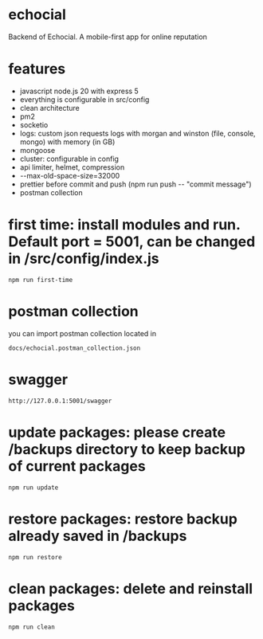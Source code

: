 # echocial
Backend of Echocial. A mobile-first app for online reputation
# features
- javascript node.js 20 with express 5
- everything is configurable in src/config
- clean architecture
- pm2 
- socketio
- logs: custom json requests logs with morgan and winston (file, console, mongo) with memory (in GB) 
- mongoose
- cluster: configurable in config
- api limiter, helmet, compression
- --max-old-space-size=32000
- prettier before commit and push (npm run push -- "commit message")
- postman collection


# first time: install modules and run. Default port = 5001, can be changed in /src/config/index.js
```
npm run first-time
```

# postman collection
you can import postman collection located in
```
docs/echocial.postman_collection.json
```

# swagger
```
http://127.0.0.1:5001/swagger
```

# update packages: please create /backups directory to keep backup of current packages
```
npm run update
```

# restore packages: restore backup already saved in /backups
```
npm run restore
```

# clean packages: delete and reinstall packages
```
npm run clean
```